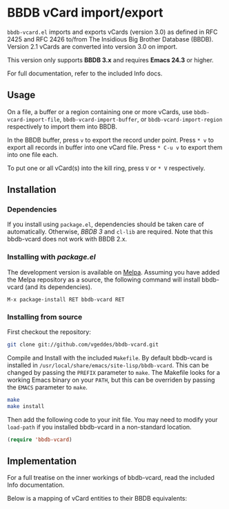 # BBDB vCard import/export

`bbdb-vcard.el` imports and exports vCards (version 3.0) as defined in
RFC 2425 and RFC 2426 to/from The Insidious Big Brother Database
(BBDB). Version 2.1 vCards are converted into version 3.0 on import.

This version only supports **BBDB 3.x** and requires **Emacs 24.3** or higher.

For full documentation, refer to the included Info docs.

## Usage

On a file, a buffer or a region containing one or more vCards, use
`bbdb-vcard-import-file`, `bbdb-vcard-import-buffer`, or
`bbdb-vcard-import-region` respectively to import them into BBDB.

In the BBDB buffer, press `v` to export the record under point.  Press `* v`
to export all records in buffer into one vCard file.  Press `* C-u v` to
export them into one file each.

To put one or all vCard(s) into the kill ring, press `V` or `* V`
respectively.

## Installation

### Dependencies

If you install using `package.el`, dependencies should be taken care of
automatically. Otherwise, *BBDB 3* and `cl-lib` are required.
Note that this bbdb-vcard does not work with BBDB 2.x.

### Installing with *package.el*

The development version is available on [Melpa](http://melpa.milkbox.net).
Assuming you have added the Melpa repository as a source, the following
command will install bbdb-vcard (and its dependencies).

`M-x package-install RET bbdb-vcard RET`

### Installing from source

First checkout the repository:
```sh
git clone git://github.com/vgeddes/bbdb-vcard.git
```

Compile and Install with the included `Makefile`. By default bbdb-vcard is
installed in `/usr/local/share/emacs/site-lisp/bbdb-vcard`. This can be
changed by passing the `PREFIX` parameter to `make`. The Makefile looks
for a working Emacs binary on your `PATH`, but this can be overriden by
passing the `EMACS` parameter to `make`.

```sh
make
make install
```
Then add the following code to your init file. You may need to modify your
`load-path` if you installed bbdb-vcard in a non-standard location.

```lisp
(require 'bbdb-vcard)
```

## Implementation

For a full treatise on the inner workings of bbdb-vcard, read the
included Info documentation.

Below is a mapping of vCard entities to their BBDB equivalents:

```
```
